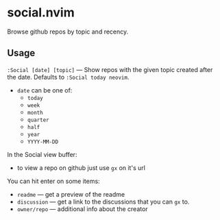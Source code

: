 # social.nvim

Browse github repos by topic and recency.

## Usage
`:Social [date] [topic]` — Show repos with the given topic created after the date. Defaults to `:Social today neovim`.
  - `date` can be one of:
    - `today`
    - `week`
    - `month`
    - `quarter`
    - `half`
    - `year`
    - `YYYY-MM-DD`

In the Social view buffer:
- to view a repo on github just use `gx` on it's url

You can hit enter on some items:
- `readme` — get a preview of the readme
- `discussion` — get a link to the discussions that you can `gx` to.
- `owner/repo` — additional info about the creator
